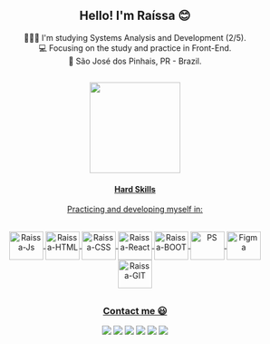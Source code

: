 <h2 align="center"> Hello! I'm Raíssa 😊 </h1>

<p align="center">
👩🏽‍💻 I'm studying Systems Analysis and Development (2/5).<br>
💻 Focusing on the study and practice in Front-End.<br>
📍 São José dos Pinhais, PR - Brazil. </p>

##
  

<div align="center">
  <a href="https://github.com/raissamhzl">
  <img height="160em" src="https://github-readme-stats.vercel.app/api/top-langs/?username=raissamhzl&layout=compact&langs_count=7&theme=radical&locale=pt-br&border_radius=30&"/>


    
</div>
  <h4 align="center"> Hard Skills </h4>
  <p align="center"> Practicing and developing myself in: </p>
  <div style="display: inline_block" align="center"><br>
  <img align="center" alt="Raissa-Js" height="50" width="60" src="https://icongr.am/devicon/javascript-original.svg?size=128&color=141321">
  <img align="center" alt="Raissa-HTML" height="50" width="60" src="https://icongr.am/devicon/html5-original-wordmark.svg?size=148&color=141321">
  <img align="center" alt="Raissa-CSS" height="50" width="60" src="https://icongr.am/devicon/css3-original-wordmark.svg?size=148&color=141321">
  <img align="center" alt="Raissa-React" height="50" width="60" src="https://icongr.am/devicon/react-original-wordmark.svg?size=148&color=currentColor">
  <img align="center" alt="Raissa-BOOT" height="50" width="60" src="https://icongr.am/devicon/bootstrap-plain-wordmark.svg?size=18&color=7a4780">  
  <img align="center" alt="PS" height="50" width="60" src="https://icongr.am/devicon/photoshop-plain.svg?size=128&color=1639c5">
  <img align="center" alt="Figma" height="50" width="60" src="https://cdn.jsdelivr.net/gh/devicons/devicon/icons/figma/figma-original.svg">
  <img align="center" alt="Raissa-GIT" height="50" width="60" src="https://icongr.am/devicon/git-plain-wordmark.svg?size=148&color=f34f29">
</div>
  
  ##
  <h3 align="center"> Contact me 😃 </h3>
  <div align="center"> 
 <a href="https://www.linkedin.com/in/raissamunhoz/" target="_blank"><img src="https://img.shields.io/badge/LinkedIn-0077B5?style=for-the-badge&logo=linkedin&logoColor=white" target="_blank"></a> 
 <a href = "mailto:raissamunhoz4@gmail.com"><img src="https://img.shields.io/badge/Gmail-D14836?style=for-the-badge&logo=gmail&logoColor=white" target="_blank"></a>
 <a href="https://discord.com/users/raissamhzl#5530" target="_blank"><img src="https://img.shields.io/badge/Discord-7289DA?style=for-the-badge&logo=discord&logoColor=white" target="_blank"></a> 
    <a href="https://api.whatsapp.com/send?phone=5541996142535" target="_blank"><img src="https://img.shields.io/badge/WhatsApp-25D366?style=for-the-badge&logo=whatsapp&logoColor=white" target="_blank"></a>
  <a href="https://t.me/raissamhzl" target="_blank"><img src="https://img.shields.io/badge/Telegram-2CA5E0?style=for-the-badge&logo=telegram&logoColor=white" target="_blank"></a> 
  <a href="http://m.me/RaissaMunhoz" target="_blank"><img src="https://img.shields.io/badge/Messenger-00B2FF?style=for-the-badge&logo=messenger&logoColor=white" target="_blank"></a></div>

  ##
  

 
  
